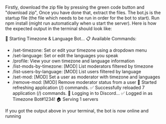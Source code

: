 Firstly, download the zip file by pressing the green code button and "download zip", Once you have done that, extract the files. The bot.js is the startup file (the file which needs to be run in order for the bot to start). Run npm install (might run automatically when u start the server). Here is how the expected output in the terminal should look like:

🚀 Starting Timezone & Language Bot...
📋 Available Commands:
   - /set-timezone: Set or edit your timezone using a dropdown menu
   - /set-language: Set or edit the languages you speak
   - /profile: View your own timezone and language information
   - /list-mods-by-timezone: [MOD] List moderators filtered by timezone
   - /list-users-by-language: [MOD] List users filtered by language
   - /set-mod: [MOD] Set a user as moderator with timezone and languages
   - /remove-mod: [MOD] Remove moderator status from a user
🔄 Started refreshing application (/) commands.
✅ Successfully reloaded 7 application (/) commands.
🔗 Logging in to Discord...
✅ Logged in as Timezone Bot#1234!
🏠 Serving 1 servers


If you got the output above in your terminal, the bot is now online and running
